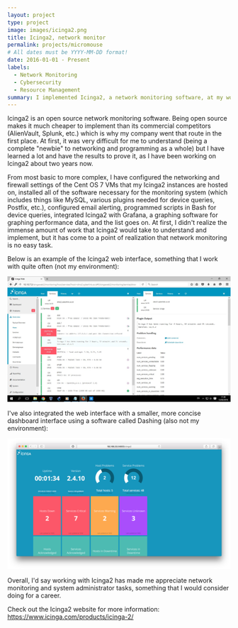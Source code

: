 ```yaml
---
layout: project
type: project
image: images/icinga2.png
title: Icinga2, network monitor
permalink: projects/micromouse
# All dates must be YYYY-MM-DD format!
date: 2016-01-01 - Present
labels:
  - Network Monitoring
  - Cybersecurity
  - Resource Management
summary: I implemented Icinga2, a network monitoring software, at my workplace.
---
```


Icinga2 is an open source network monitoring software. Being open source makes it much cheaper to implement than its commercial competitors (AlienVault, Splunk, etc.) which is why my company went that route in the first place. At first, it was very difficult for me to understand (being a complete "newbie" to networking and programming as a whole) but I have learned a lot and have the results to prove it, as I have been working on Icinga2 about two years now.

From most basic to more complex, I have configured the networking and firewall settings of the Cent OS 7 VMs that my Icinga2 instances are hosted on, installed all of the software necessary for the monitoring system (which includes things like MySQL, various plugins needed for device queries, Postfix, etc.), configured email alerting, programmed scripts in Bash for device queries, integrated Icinga2 with Grafana, a graphing software for graphing performance data, and the list goes on. At first, I didn't realize the immense amount of work that Icinga2 would take to understand and implement, but it has come to a point of realization that network monitoring is no easy task.

Below is an example of the Icinga2 web interface, something that I work with quite often (not my environment):
<div class="ui small rounded images">
  <img class="ui image" src="../images/icinga2pic1.jpg">
</div>

I've also integrated the web interface with a smaller, more concise dashboard interface using a software called Dashing (also not my environment):
<div class="ui small rounded images">
  <img class="ui image" src="../images/icinga2pic2.png">
</div>

Overall, I'd say working with Icinga2 has made me appreciate network monitoring and system administrator tasks, something that I would consider doing for a career.

Check out the Icinga2 website for more information: https://www.icinga.com/products/icinga-2/
